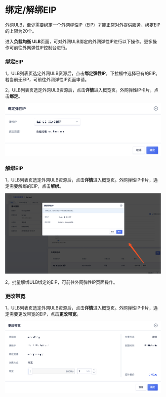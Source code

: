 # 绑定/解绑EIP

外网ULB，至少需要绑定一个外网弹性IP（EIP）才能正常对外提供服务，绑定EIP的上限为20个。

进入**负载均衡 ULB**页面，可对外网ULB绑定的外网弹性IP进行以下操作。更多操作可前往外网弹性IP控制台进行。

### 绑定EIP ‌ 

1，ULB列表页选定外网ULB资源后，点击**绑定弹性IP**，下拉框中选择已有的EIP。若当前无EIP，可前往外网弹性IP页面申请。 ‌

 2，ULB列表页选定外网ULB资源后，点击**详情**进入概览页。外网弹性IP卡片，点击**绑定**。

![&#x7ED1;&#x5B9A;&#x5F39;&#x6027;IP](../../../.gitbook/assets/image%20%288%29.png)

### 解绑EIP 

1，ULB列表页选定外网ULB资源后，点击**详情**进入概览页。外网弹性IP卡片，选定需要解绑的EIP，点击**解绑**。 

![](../../../.gitbook/assets/image%20%281%29.png)

2，批量解绑ULB绑定的EIP，可前往外网弹性IP页面操作。 ‌ 

### 更改带宽 

1，ULB列表页选定外网ULB资源后，点击**详情**进入概览页。外网弹性IP卡片，选定需要更改带宽的EIP，点击**更改带宽**。

![&#x66F4;&#x6539;&#x5E26;&#x5BBD;](../../../.gitbook/assets/image%20%2825%29.png)




